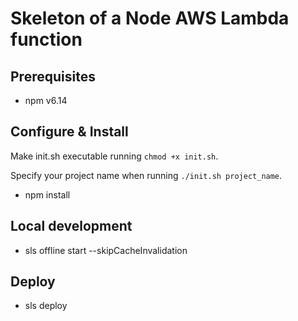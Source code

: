 # Skeleton of a Node AWS Lambda function

## Prerequisites

- npm v6.14

## Configure & Install

Make init.sh executable running `chmod +x init.sh`.

Specify your project name when running `./init.sh project_name`.
- npm install

## Local development

- sls offline start --skipCacheInvalidation

## Deploy

- sls deploy

